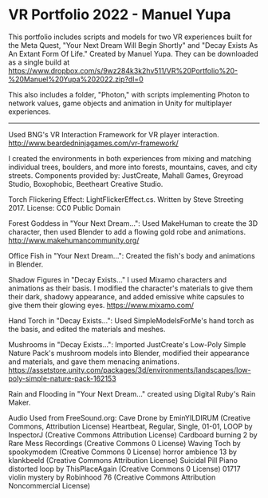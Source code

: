 # VR Portfolio 2022 - Manuel Yupa

This portfolio includes scripts and models for two VR experiences built for the Meta Quest, "Your Next Dream Will Begin Shortly" and "Decay Exists As An Extant Form Of Life." Created by Manuel Yupa. They can be downloaded as a single build at https://www.dropbox.com/s/9wz284k3k2hv511/VR%20Portfolio%20-%20Manuel%20Yupa%202022.zip?dl=0

This also includes a folder, "Photon," with scripts implementing Photon to network values, game objects and animation in Unity for multiplayer experiences.

-----------------------------------------------------------------------------------------------
 
Used BNG's VR Interaction Framework for VR player interaction.
http://www.beardedninjagames.com/vr-framework/

I created the environments in both experiences from mixing and matching individual trees, boulders, and more into forests, mountains, caves, and city streets.
Components provided by: JustCreate, Mahall Games, Greyroad Studio, Boxophobic, Beetheart Creative Studio.

Torch Flickering Effect: LightFlickerEffect.cs. Written by Steve Streeting 2017. License: CC0 Public Domain 

Forest Goddess in "Your Next Dream...": Used MakeHuman to create the 3D character, then used Blender to add a flowing gold robe and animations.
http://www.makehumancommunity.org/

Office Fish in "Your Next Dream...": Created the fish's body and animations in Blender. 

Shadow Figures in "Decay Exists..." I used Mixamo characters and animations as their basis. I modified the character's materials to give them their dark, shadowy appearance, and added emissive white capsules to give them their glowing eyes.
https://www.mixamo.com/

Hand Torch in "Decay Exists...": Used SimpleModelsForMe's hand torch as the basis, and edited the materials and meshes.

Mushrooms in "Decay Exists...": Imported JustCreate's Low-Poly Simple Nature Pack's mushroom models into Blender, modified their appearance and materials,
and gave them menacing animations.
https://assetstore.unity.com/packages/3d/environments/landscapes/low-poly-simple-nature-pack-162153

Rain and Flooding in "Your Next Dream..." created using Digital Ruby's Rain Maker.

Audio Used from FreeSound.org: 
Cave Drone by EminYILDIRUM (Creative Commons, Attribution License)
Heartbeat, Regular, Single, 01-01, LOOP by InspectorJ (Creative Commons Attribution License)
Cardboard burning 2 by Rare Mess Recordings (Creative Commons 0 License)
Waving Toch by spookymodem (Creative Commons 0 License)
horror ambience 13 by klankbeeld (Creative Commons Attribution License)
Suicidal Pill Piano distorted loop by ThisPlaceAgain (Creative Commons 0 License)
01717 violin mystery by Robinhood 76 (Creative Commons Attribution Noncommercial License)
